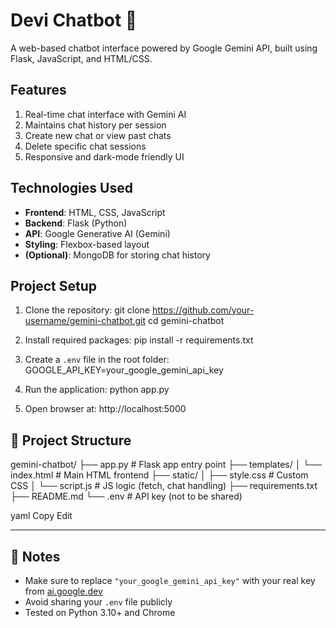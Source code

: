# Devi Chatbot 🌟

A web-based chatbot interface powered by Google Gemini API, built using Flask, JavaScript, and HTML/CSS.



##  Features

1. Real-time chat interface with Gemini AI
2. Maintains chat history per session
3. Create new chat or view past chats
4. Delete specific chat sessions
5. Responsive and dark-mode friendly UI


##  Technologies Used

- **Frontend**: HTML, CSS, JavaScript
- **Backend**: Flask (Python)
- **API**: Google Generative AI (Gemini)
- **Styling**: Flexbox-based layout
- **(Optional)**: MongoDB for storing chat history



##  Project Setup

1. Clone the repository:
git clone https://github.com/your-username/gemini-chatbot.git
cd gemini-chatbot



2. Install required packages:
pip install -r requirements.txt



3. Create a `.env` file in the root folder:
GOOGLE_API_KEY=your_google_gemini_api_key


4. Run the application:
python app.py


5. Open browser at:
http://localhost:5000



## 📁 Project Structure

gemini-chatbot/
├── app.py # Flask app entry point
├── templates/
│ └── index.html # Main HTML frontend
├── static/
│ ├── style.css # Custom CSS
│ └── script.js # JS logic (fetch, chat handling)
├── requirements.txt
├── README.md
└── .env # API key (not to be shared)

yaml
Copy
Edit

---

## 📌 Notes

- Make sure to replace `"your_google_gemini_api_key"` with your real key from [ai.google.dev](https://ai.google.dev/)
- Avoid sharing your `.env` file publicly
- Tested on Python 3.10+ and Chrome

